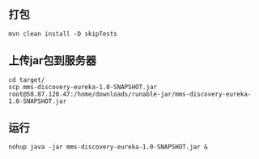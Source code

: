 ## 打包
```
mvn clean install -D skipTests
```

## 上传jar包到服务器
```
cd target/
scp mms-discovery-eureka-1.0-SNAPSHOT.jar root@58.87.120.47:/home/downloads/runable-jar/mms-discovery-eureka-1.0-SNAPSHOT.jar
```

## 运行
```
nohup java -jar mms-discovery-eureka-1.0-SNAPSHOT.jar &
```
